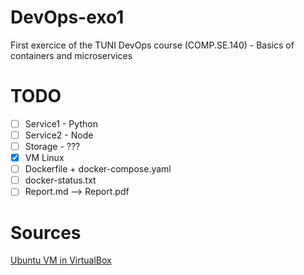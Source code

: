 # DevOps-exo1
First exercice of the TUNI DevOps course (COMP.SE.140) - Basics of containers and microservices

# TODO
- [ ] Service1 - Python
- [ ] Service2 - Node
- [ ] Storage - ???
- [x] VM Linux
- [ ] Dockerfile + docker-compose.yaml
- [ ] docker-status.txt
- [ ] Report.md --> Report.pdf

# Sources
[Ubuntu VM in VirtualBox](https://ubuntu.com/tutorials/how-to-run-ubuntu-desktop-on-a-virtual-machine-using-virtualbox)